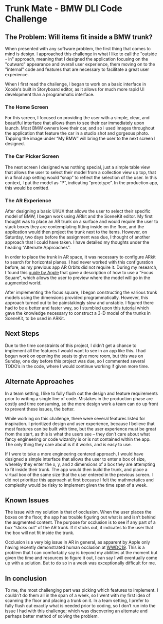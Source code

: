 # Trunk Mate - BMW DLI Code Challenge
## The Problem: Will items fit inside a BMW trunk? 

When presented with any software problem, the first thing that comes to mind is design. I approached this challenge in what I like to call the "outside - in" approach, meaning that I designed the application focusing on the "outward" appearance and overall user experience, them moving on to the "internal" code and features that are necessary to facilitate a great user experience. 

When I first read the challenge, I began to work on a basic interface in Xcode's built in Storyboard editor, as it allows for much more rapid UI development than a programmatic interface.

### The Home Screen
For this screen, I focused on providing the user with a simple, clear, and beautiful interface that allows them to see their car immediately upon launch. Most BMW owners love their car, and so I used images throughout the application that feature the car in a studio shot and gorgeous photo. Tapping the image under “My BMW” will bring the user to the next screen I designed. 

### The Car Picker Screen
The next screen I designed was nothing special, just a simple table view that allows the user to select their model from a collection view up top, that in a final app setting would “snap” to reflect the selection of the user. In this context, I put the model as “P”, indicating “prototype”. In the production app, this would be omitted. 

### The AR Experience
After designing a basic UI/UX that allows the user to select their specific model of BMW, I began work using ARkit and the SceneKit editor. My first thought was to place an AR trunk on a surface and would require the user to stack boxes they are contemplating fitting inside on the floor, and the application would then project the trunk next to the items. However, on Saturday, two days before the assignment was due, I thought of another approach that I could have taken. I have detailed my thoughts under the heading “Alternate Approaches”. 

In order to place the trunk in AR space, it was necessary to configure ARkit to search for horizontal planes. I had never worked with this configuration before, as my previous app AR Orbits did not require it. During my research, I found this [guide by Apple]( https://developer.apple.com/documentation/arkit/placing_objects_and_handling_3d_interaction) that gave a description of how to use a “Focus Square”, which allows the user to preview where the model will go in the augmented world. 

After implementing the focus square, I began constructing the various trunk models using the dimensions provided programmatically. However, this approach turned out to be painstakingly slow and unstable. I figured there had to be a better and faster way, so I stumbled upon [this tutorial](https://www.youtube.com/watch?v=oAj9hKyeyrk) which gave the knowledge necessary to construct a 3-D model of the trunks in SceneKit, to be used in ARKit. 

## Next Steps 
Due to the time constraints of this project, I didn’t get a chance to implement all the features I would want to see in an app like this. I had begun work on opening the seats to give more room, but this was on Sunday, one day before this project was due, so I commented several TODO’s in the code, where I would continue working if given more time. 

## Alternate Approaches
In a team setting, I like to fully flush out the design and feature requirements prior to writing a single line of code. Mistakes in the production phase are costly and time consuming, so the more design work a team can do up front to prevent these issues, the better.

While working on this challenge, there were several features listed for inspiration. I prioritized design and user experience, because I believe that most features can be built with time, but the user experience must be great from the start, as this is what the users see – they don’t care about what fancy engineering or code wizardry is or is not contained within the app. The only thing they care about is if it works, and is easy to use. 

If I were to take a more engineering centered approach, I would have designed a simple interface that allows the user to enter a box of size, whereby they enter the x, y, and z dimensions of a box they are attempting to fit inside their trunk. The app would then build the trunk, and place a virtual box of the same size that the user entered in the previous screen. I did not prioritize this approach at first because I felt the mathmetatics and complexity would be risky to implement given the time span of a week.

## Known Issues 
The issue with my solution is that of occlusion. When the user places the boxes on the floor, the app has trouble figuring out what is and isn’t behind the augmented content. The purpose for occlusion is to see if any part of a box “sticks out” of the AR trunk. If it sticks out, it indicates to the user that the box will not fit inside the trunk.  

Occlusion is a very big issue in AR in general, as apparent by Apple only having recently demonstrated human occlusion at [WWDC19](https://www.immersivelearning.news/2019/06/11/apple-announces-arkit-3-with-body-tracking-human-occlusion/). This is a problem that I can comfortably say is beyond my abilities at the moment but given the time and resources to figure it out, I can say I will eventually come up with a solution. But to do so in a week was exceptionally difficult for me. 

## In conclusion
To me, the most challenging part was picking which features to implement. I couldn’t do them all in the span of a week, so I went with my first idea of scanning the floor and placing a trunk on it. In a team setting, I prefer to fully flush out exactly what is needed prior to coding, so I don’t run into the issue I had with this challenge; which was discovering an alternate and perhaps better method of solving the problem. 
